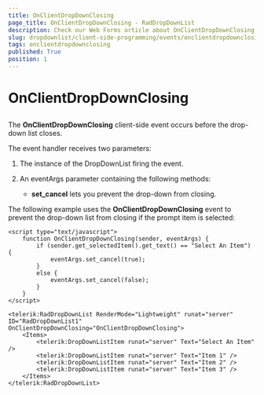 ```yaml
---
title: OnClientDropDownClosing
page_title: OnClientDropDownClosing - RadDropDownList
description: Check our Web Forms article about OnClientDropDownClosing.
slug: dropdownlist/client-side-programming/events/onclientdropdownclosing
tags: onclientdropdownclosing
published: True
position: 1
---
```


# OnClientDropDownClosing



## 

The **OnClientDropDownClosing** client-side event occurs before the drop-down list closes.

The event handler receives two parameters:

1. The instance of the DropDownList firing the event.

2. An eventArgs parameter containing the following methods:

	* **set_cancel** lets you prevent the drop-down from closing.

The following example uses the **OnClientDropDownClosing** event to prevent the drop-down list from closing if the prompt item is selected:

````ASPNET
<script type="text/javascript">
    function OnClientDropDownClosing(sender, eventArgs) {
        if (sender.get_selectedItem().get_text() == "Select An Item") {
            eventArgs.set_cancel(true);
        }
        else {
            eventArgs.set_cancel(false);
        }
    }
</script>

<telerik:RadDropDownList RenderMode="Lightweight" runat="server" ID="RadDropDownList1" OnClientDropDownClosing="OnClientDropDownClosing">
    <Items>
        <telerik:DropDownListItem runat="server" Text="Select An Item" />
        <telerik:DropDownListItem runat="server" Text="Item 1" />
        <telerik:DropDownListItem runat="server" Text="Item 2" />
        <telerik:DropDownListItem runat="server" Text="Item 3" />
    </Items>
</telerik:RadDropDownList>
````


